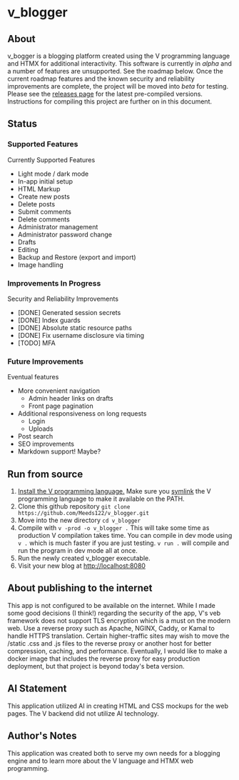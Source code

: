 # v_blogger
## About
v_bogger is a blogging platform created using the V programming language and HTMX for additional interactivity. 
This software is currently in *alpha* and a number of features are unsupported. See the roadmap below. Once the current roadmap features and the known security and reliability improvements are complete, the project will be moved into *beta* for testing.
Please see the [releases page](https://github.com/Meeds122/v_blogger/releases) for the latest pre-compiled versions. Instructions for compiling this project are further on in this document. 

## Status
### Supported Features
Currently Supported Features
- Light mode / dark mode
- In-app initial setup
- HTML Markup
- Create new posts
- Delete posts
- Submit comments
- Delete comments
- Administrator management
- Administrator password change
- Drafts
- Editing
- Backup and Restore (export and import)
- Image handling

### Improvements In Progress
Security and Reliability Improvements
- [DONE] Generated session secrets
- [DONE] Index guards
- [DONE] Absolute static resource paths
- [DONE] Fix username disclosure via timing
- [TODO] MFA

### Future Improvements
Eventual features
- More convenient navigation
  - Admin header links on drafts
  - Front page pagination
- Additional responsiveness on long requests
  - Login
  - Uploads
- Post search
- SEO improvements
- Markdown support! Maybe? 


## Run from source
1. [Install the V programming language.](https://docs.vlang.io/installing-v-from-source.html) Make sure you [symlink](https://github.com/vlang/v/blob/master/README.md#symlinking) the V programming language to make it available on the PATH. 
2. Clone this github repository `git clone https://github.com/Meeds122/v_blogger.git`
3. Move into the new directory `cd v_blogger`
4. Compile with `v -prod -o v_blogger .` This will take some time as production V compilation takes time. You can compile in dev mode using `v .` which is much faster if you are just testing. `v run .` will compile and run the program in dev mode all at once.
5. Run the newly created v_blogger executable.
6.  Visit your new blog at [http://localhost:8080](http://localhost:8080)


## About publishing to the internet
This app is not configured to be available on the internet. While I made some good decisions (I think!) regarding the security of the app, V's veb framework does not support TLS encryption which is a must on the modern web. Use a reverse proxy such as Apache, NGINX, Caddy, or Kamal to handle HTTPS translation. Certain higher-traffic sites may wish to move the /static .css and .js files to the reverse proxy or another host for better compression, caching, and performance. Eventually, I would like to make a docker image that includes the reverse proxy for easy production deployment, but that project is beyond today's beta version. 


## AI Statement
This application utilized AI in creating HTML and CSS mockups for the web pages. The V backend did not utilize AI technology. 

## Author's Notes
This application was created both to serve my own needs for a blogging engine and to learn more about the V language and HTMX web programming.